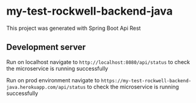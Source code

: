 # my-test-rockwell-backend-java

This project was generated with Spring Boot Api Rest

## Development server

Run on localhost navigate to `http://localhost:8080/api/status` to check the microservice is running successfully

Run on prod environment navigate to `https://my-test-rockwell-backend-java.herokuapp.com/api/status` to check the microservice is running successfully
